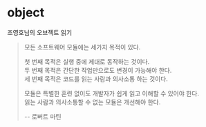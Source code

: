 # object
조영호님의 오브젝트 읽기

> 모든 소프트웨어 모듈에는 세가지 목적이 있다.
> 
> 첫 번째 목적은 실행 중에 제대로 동작하는 것이다.\
> 두 번째 목적은 간단한 작업만으로도 변경이 가능해야 한다.\
> 세 번째 목적은 코드를 읽는 사람과 의사소통 하는 것이다.
> 
> 모듈은 특별한 훈련 없이도 개발자가 쉽게 읽고 이해할 수 있어야 한다.\
> 읽는 사람과 의사소통할 수 없는 모듈은 개선해야 한다.
> 
> -- 로버트 마틴
